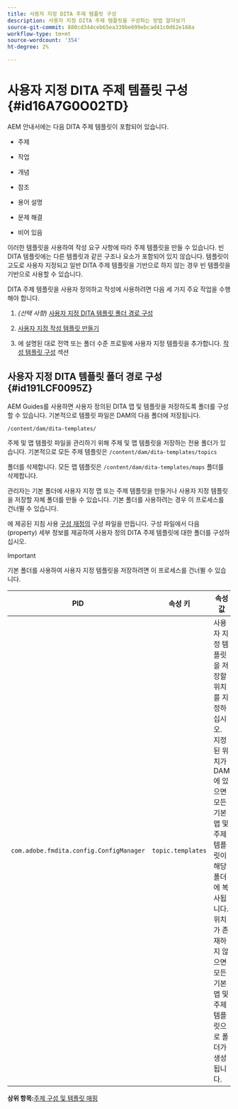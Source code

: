 ```yaml
---
title: 사용자 지정 DITA 주제 템플릿 구성
description: 사용자 지정 DITA 주제 템플릿을 구성하는 방법 알아보기
source-git-commit: 880cd344ceb65ea339be699ebcad41c0d62e168a
workflow-type: tm+mt
source-wordcount: '354'
ht-degree: 2%

---
```


# 사용자 지정 DITA 주제 템플릿 구성 {#id16A7G0O02TD}

AEM 안내서에는 다음 DITA 주제 템플릿이 포함되어 있습니다.

- 주제

- 작업

- 개념

- 참조

- 용어 설명

- 문제 해결

- 비어 있음


이러한 템플릿을 사용하여 작성 요구 사항에 따라 주제 템플릿을 만들 수 있습니다. 빈 DITA 템플릿에는 다른 템플릿과 같은 구조나 요소가 포함되어 있지 않습니다. 템플릿이 고도로 사용자 지정되고 일반 DITA 주제 템플릿을 기반으로 하지 않는 경우 빈 템플릿을 기반으로 사용할 수 있습니다.

DITA 주제 템플릿을 사용자 정의하고 작성에 사용하려면 다음 세 가지 주요 작업을 수행해야 합니다.

1. *\(선택 사항\)* [사용자 지정 DITA 템플릿 폴더 경로 구성](#id191LCF0095Z)

1. [사용자 지정 작성 템플릿 만들기](conf-folder-level.md#id1917D0EG0HJ)

1. 에 설명된 대로 전역 또는 폴더 수준 프로필에 사용자 지정 템플릿을 추가합니다. [작성 템플릿 구성](conf-folder-level.md#id1889D0IL0Y4) 섹션


## 사용자 지정 DITA 템플릿 폴더 경로 구성 {#id191LCF0095Z}

AEM Guides를 사용하면 사용자 정의된 DITA 맵 및 템플릿을 저장하도록 폴더를 구성할 수 있습니다. 기본적으로 템플릿 파일은 DAM의 다음 폴더에 저장됩니다.

`/content/dam/dita-templates/`

주제 및 맵 템플릿 파일을 관리하기 위해 주제 및 맵 템플릿을 저장하는 전용 폴더가 있습니다. 기본적으로 모든 주제 템플릿은 `/content/dam/dita-templates/topics`

폴더를 삭제합니다. 모든 맵 템플릿은 `/content/dam/dita-templates/maps` 폴더를 삭제합니다.

관리자는 기본 폴더에 사용자 지정 맵 또는 주제 템플릿을 만들거나 사용자 지정 템플릿을 저장할 자체 폴더를 만들 수 있습니다. 기본 폴더를 사용하려는 경우 이 프로세스를 건너뛸 수 있습니다.

에 제공된 지침 사용 [구성 재정의](download-install-additional-config-override.md#) 구성 파일을 만듭니다. 구성 파일에서 다음 \(property\) 세부 정보를 제공하여 사용자 정의 DITA 주제 템플릿에 대한 폴더를 구성하십시오.

>[!IMPORTANT]
>
> 기본 폴더를 사용하여 사용자 지정 템플릿을 저장하려면 이 프로세스를 건너뛸 수 있습니다.

| PID | 속성 키 | 속성 값 |
|---|------------|--------------|
| `com.adobe.fmdita.config.ConfigManager` | `topic.templates` | 사용자 지정 템플릿을 저장할 위치를 지정하십시오.<br> 지정된 위치가 DAM에 있으면 모든 기본 맵 및 주제 템플릿이 해당 폴더에 복사됩니다. 위치가 존재하지 않으면 모든 기본 맵 및 주제 템플릿으로 폴더가 생성됩니다. |

**상위 항목:**[&#x200B;주제 구성 및 템플릿 매핑](conf-template-tags.md)
